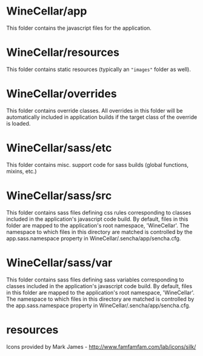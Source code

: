 # WineCellar/app

This folder contains the javascript files for the application.

# WineCellar/resources

This folder contains static resources (typically an `"images"` folder as well).

# WineCellar/overrides

This folder contains override classes. All overrides in this folder will be 
automatically included in application builds if the target class of the override
is loaded.

# WineCellar/sass/etc

This folder contains misc. support code for sass builds (global functions, 
mixins, etc.)

# WineCellar/sass/src

This folder contains sass files defining css rules corresponding to classes
included in the application's javascript code build.  By default, files in this 
folder are mapped to the application's root namespace, 'WineCellar'. The
namespace to which files in this directory are matched is controlled by the
app.sass.namespace property in WineCellar/.sencha/app/sencha.cfg. 

# WineCellar/sass/var

This folder contains sass files defining sass variables corresponding to classes
included in the application's javascript code build.  By default, files in this 
folder are mapped to the application's root namespace, 'WineCellar'. The
namespace to which files in this directory are matched is controlled by the
app.sass.namespace property in WineCellar/.sencha/app/sencha.cfg. 

# resources

Icons provided by Mark James - http://www.famfamfam.com/lab/icons/silk/
